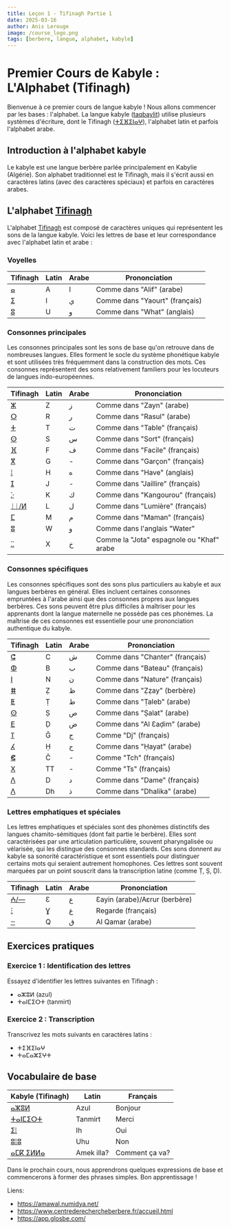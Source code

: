 ```yaml
---
title: Leçon 1 - Tifinagh Partie 1
date: 2025-03-16
author: Anis Lerouge
image: /course_logo.png
tags: [berbere, langue, alphabet, kabyle]
---
```


# Premier Cours de Kabyle : L'Alphabet (Tifinagh)

Bienvenue à ce premier cours de langue kabyle ! Nous allons commencer par les bases : l'alphabet. La langue kabyle ([taqbaylit](/sounds/taqbaylit.mp3)) utilise plusieurs systèmes d'écriture, dont le Tifinagh ([ⵜⵉⴼⵉⵏⴰⵖ](/sounds/tifinagh.mp3)), l'alphabet latin et parfois l'alphabet arabe.

## Introduction à l'alphabet kabyle

Le kabyle est une langue berbère parlée principalement en Kabylie (Algérie). Son alphabet traditionnel est le Tifinagh, mais il s'écrit aussi en caractères latins (avec des caractères spéciaux) et parfois en caractères arabes.

## L'alphabet [Tifinagh](/sounds/tifinagh.mp3)

L'alphabet [Tifinagh](/sounds/tifinagh.mp3) est composé de caractères uniques qui représentent les sons de la langue kabyle. Voici les lettres de base et leur correspondance avec l'alphabet latin et arabe :

### Voyelles

| Tifinagh | Latin | Arabe | Prononciation |
|----------|-------|-------|---------------|
| [ⴰ](/sounds/ⴰ.mp3) | A | ا | Comme dans "Alif" (arabe) |
| [ⵉ](/sounds/ⵉ.mp3) | I | ي | Comme dans "Yaourt" (français) |
| [ⵓ](/sounds/ⵓ.mp3) | U | و | Comme dans "What" (anglais) |

### Consonnes principales

Les consonnes principales sont les sons de base qu'on retrouve dans de nombreuses langues. Elles forment le socle du système phonétique kabyle et sont utilisées très fréquemment dans la construction des mots. Ces consonnes représentent des sons relativement familiers pour les locuteurs de langues indo-européennes.

| Tifinagh | Latin | Arabe | Prononciation |
|----------|-------|-------|---------------|
| [ⵣ](/sounds/ⵣ.mp3) | Z | ز | Comme dans "Zayn" (arabe) |
| [ⵔ](/sounds/ⵔ.mp3) | R | ر | Comme dans "Rasul" (arabe) |
| [ⵜ](/sounds/ⵜ.mp3) | T | ت | Comme dans "Table" (français) |
| [ⵙ](/sounds/ⵙ.mp3) | S | س | Comme dans "Sort" (français) |
| [ⴼ](/sounds/ⴼ.mp3) | F | ف | Comme dans "Facile" (français) |
| [ⴳ](/sounds/ⴳ.mp3) | G | - | Comme dans "Garçon" (français) |
| [ⵂ](/sounds/ⵂ.mp3) | H | ه | Comme dans "Have" (anglais) |
| [ⵊ](/sounds/ⵊ.mp3) | J | - | Comme dans "Jaillire" (français) |
| [ⴾ](/sounds/ⴾ.mp3) | K | ك | Comme dans "Kangourou" (français) |
| [ᛁᛁ/ⵍ](/sounds/ⵍ.mp3) | L | ل | Comme dans "Lumière" (français) |
| [ⵎ](/sounds/ⵎ.mp3) | M | م | Comme dans "Maman" (français) |
| [ⵓ](/sounds/ⵓ.mp3) | W | و | Comme dans l'anglais "Water" |
| [ⵆ](/sounds/ⵆ.mp3) | X | خ | Comme la "Jota" espagnole ou "Khaf" arabe |

### Consonnes spécifiques

Les consonnes spécifiques sont des sons plus particuliers au kabyle et aux langues berbères en général. Elles incluent certaines consonnes empruntées à l'arabe ainsi que des consonnes propres aux langues berbères. Ces sons peuvent être plus difficiles à maîtriser pour les apprenants dont la langue maternelle ne possède pas ces phonèmes. La maîtrise de ces consonnes est essentielle pour une prononciation authentique du kabyle.

| Tifinagh | Latin | Arabe | Prononciation |
|----------|-------|-------|---------------|
| [ⵛ](/sounds/ⵛ.mp3) | C | ش | Comme dans "Chanter" (français) |
| [ⵀ](/sounds/ⵀ.mp3) | B | ب | Comme dans "Bateau" (français) |
| [ⵏ](/sounds/ⵏ.mp3) | N | ن | Comme dans "Nature" (français) |
| [ⵌ](/sounds/ⵌ.mp3) | Ẓ | ظ | Comme dans "Ẓẓay" (berbère) |
| [ⵟ](/sounds/ⵟ.mp3) | Ṭ | ط | Comme dans "Ṭaleb" (arabe) |
| [ⵙ](/sounds/ⵙ_2.mp3) | Ṣ | ص | Comme dans "Ṣalat" (arabe) |
| [ⴹ](/sounds/ⴹ.mp3) | Ḍ | ض | Comme dans "Al Ɛaḍim" (arabe) |
| [ⴶ](/sounds/ⴶ.mp3) | Ǧ | ج | Comme "Dj" (français) |
| [ⵃ](/sounds/ⵃ.mp3) | Ḥ | ح | Comme dans "Ḥayat" (arabe) |
| [ⵞ](/sounds/ⵞ.mp3) | Č | - | Comme "Tch" (français) |
| [ⵝ](/sounds/ⵝ.mp3) | TT | - | Comme "Ts" (français) |
| [ⴷ](/sounds/ⴷ.mp3) | D | د | Comme dans "Dame" (français) |
| [ⴷ](/sounds/ⴷ_02.mp3) | Dh | ذ | Comme dans "Dhalika" (arabe) |

### Lettres emphatiques et spéciales

Les lettres emphatiques et spéciales sont des phonèmes distinctifs des langues chamito-sémitiques (dont fait partie le berbère). Elles sont caractérisées par une articulation particulière, souvent pharyngalisée ou vélarisée, qui les distingue des consonnes standards. Ces sons donnent au kabyle sa sonorité caractéristique et sont essentiels pour distinguer certains mots qui seraient autrement homophones. Ces lettres sont souvent marquées par un point souscrit dans la transcription latine (comme Ṭ, Ṣ, Ḍ).


| Tifinagh | Latin | Arabe | Prononciation |
|----------|-------|-------|---------------|
| [ⵄ/—](/sounds/—.mp3) | Ɛ | ع | Ɛayin (arabe)/Aɛrur (berbère) |
| [ⵗ](/sounds/ⵗ.mp3) | Ɣ | غ | Regarde (français) |
| [ⵈ](/sounds/ⵈ.mp3) | Q | ق | Al Qamar (arabe) |




## Exercices pratiques

### Exercice 1 : Identification des lettres

Essayez d'identifier les lettres suivantes en Tifinagh :
- ⴰⵣⵓⵍ (azul)
- ⵜⴰⵏⵎⵉⵔⵜ (tanmirt)

### Exercice 2 : Transcription

Transcrivez les mots suivants en caractères latins :
- ⵜⵉⴼⵉⵏⴰⵖ
- ⵜⴰⵎⴰⵣⵉⵖⵜ

## Vocabulaire de base

| Kabyle (Tifinagh) | Latin | Français |
|-------------------|-------|----------|
| [ⴰⵣⵓⵍ](/sounds/azul.mp3) | Azul | Bonjour |
| [ⵜⴰⵏⵎⵉⵔⵜ](/sounds/tanmirt.mp3) | Tanmirt | Merci |
| [ⵉⵂ](/sounds/ih.mp3) | Ih | Oui |
| [ⵓⵂⵓ](/sounds/uhu.mp3) | Uhu | Non |
| [ⴰⵎⴽ ⵉⵍⵍⴰ](/sounds/amek_illa.mp3) | Amek illa? | Comment ça va? |

Dans le prochain cours, nous apprendrons quelques expressions de base et commencerons à former des phrases simples. Bon apprentissage !

Liens:
- https://amawal.numidya.net/
- https://www.centrederechercheberbere.fr/accueil.html
- https://app.glosbe.com/
